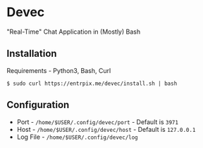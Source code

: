 # Devec
"Real-Time" Chat Application in (Mostly) Bash

## Installation
Requirements - Python3, Bash, Curl
```
$ sudo curl https://entrpix.me/devec/install.sh | bash
```

## Configuration
- Port - `/home/$USER/.config/devec/port` - Default is `3971`
- Host - `/home/$USER/.config/devec/host` - Default is `127.0.0.1`
- Log File - `/home/$USER/.config/devec/log`